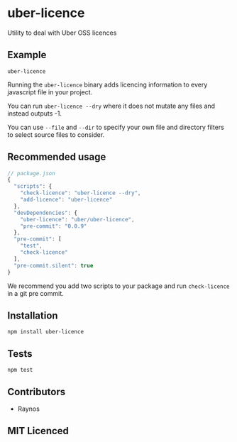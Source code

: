 # uber-licence

<!--
    [![build status][build-png]][build]
    [![Coverage Status][cover-png]][cover]
    [![Davis Dependency status][dep-png]][dep]
-->

<!-- [![NPM][npm-png]][npm] -->

<!-- [![browser support][test-png]][test] -->

Utility to deal with Uber OSS licences

## Example

`uber-licence`

Running the `uber-licence` binary adds licencing information
  to every javascript file in your project.

You can run `uber-licence --dry` where it does not
  mutate any files and instead outputs -1.

You can use `--file` and `--dir` to specify your own file 
  and directory filters to select source files to consider.

## Recommended usage

```js
// package.json
{
  "scripts": {
    "check-licence": "uber-licence --dry",
    "add-licence": "uber-licence"
  },
  "devDependencies": {
    "uber-licence": "uber/uber-licence",
    "pre-commit": "0.0.9"
  },
  "pre-commit": [
    "test",
    "check-licence"
  ],
  "pre-commit.silent": true
}
```

We recommend you add two scripts to your package and run
  `check-licence` in a git pre commit.

## Installation

`npm install uber-licence`

## Tests

`npm test`

## Contributors

 - Raynos


## MIT Licenced

  [build-png]: https://secure.travis-ci.org/uber/uber-licence.png
  [build]: https://travis-ci.org/uber/uber-licence
  [cover-png]: https://coveralls.io/repos/uber/uber-licence/badge.png
  [cover]: https://coveralls.io/r/uber/uber-licence
  [dep-png]: https://david-dm.org/uber/uber-licence.png
  [dep]: https://david-dm.org/uber/uber-licence
  [test-png]: https://ci.testling.com/uber/uber-licence.png
  [tes]: https://ci.testling.com/uber/uber-licence
  [npm-png]: https://nodei.co/npm/uber-licence.png?stars&downloads
  [npm]: https://nodei.co/npm/uber-licence
